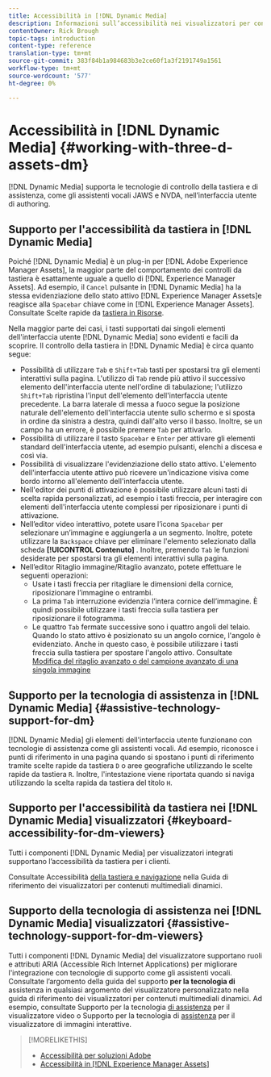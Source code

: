 ```yaml
---
title: Accessibilità in [!DNL Dynamic Media]
description: Informazioni sull’accessibilità nei visualizzatori per contenuti multimediali dinamici e per contenuti multimediali dinamici
contentOwner: Rick Brough
topic-tags: introduction
content-type: reference
translation-type: tm+mt
source-git-commit: 383f84b1a984683b3e2ce60f1a3f2191749a1561
workflow-type: tm+mt
source-wordcount: '577'
ht-degree: 0%

---
```



# Accessibilità in [!DNL Dynamic Media] {#working-with-three-d-assets-dm}

[!DNL Dynamic Media] supporta le tecnologie di controllo della tastiera e di assistenza, come gli assistenti vocali JAWS e NVDA, nell’interfaccia utente di authoring.

## Supporto per l&#39;accessibilità da tastiera in [!DNL Dynamic Media]

Poiché [!DNL Dynamic Media] è un plug-in per [!DNL Adobe Experience Manager Assets], la maggior parte del comportamento dei controlli da tastiera è esattamente uguale a quello di [!DNL Experience Manager Assets]. Ad esempio, il `Cancel` pulsante in [!DNL Dynamic Media] ha la stessa evidenziazione dello stato attivo [!DNL Experience Manager Assets]e reagisce alla `Spacebar` chiave come in [!DNL Experience Manager Assets]. Consultate Scelte rapide da [tastiera in Risorse](/help/assets/accessibility.md#keyboard-shortcuts).

Nella maggior parte dei casi, i tasti supportati dai singoli elementi dell&#39;interfaccia utente [!DNL Dynamic Media] sono evidenti e facili da scoprire. Il controllo della tastiera in [!DNL Dynamic Media] è circa quanto segue:

* Possibilità di utilizzare `Tab` e `Shift+Tab` tasti per spostarsi tra gli elementi interattivi sulla pagina.
L&#39;utilizzo di `Tab` rende più attivo il successivo elemento dell&#39;interfaccia utente nell&#39;ordine di tabulazione; l&#39;utilizzo `Shift+Tab` ripristina l&#39;input dell&#39;elemento dell&#39;interfaccia utente precedente.
La barra laterale di messa a fuoco segue la posizione naturale dell&#39;elemento dell&#39;interfaccia utente sullo schermo e si sposta in ordine da sinistra a destra, quindi dall&#39;alto verso il basso. Inoltre, se un campo ha un errore, è possibile premere `Tab` per attivarlo.
* Possibilità di utilizzare il tasto `Spacebar` e `Enter` per attivare gli elementi standard dell&#39;interfaccia utente, ad esempio pulsanti, elenchi a discesa e così via.
* Possibilità di visualizzare l&#39;evidenziazione dello stato attivo. L&#39;elemento dell&#39;interfaccia utente attivo può ricevere un&#39;indicazione visiva come bordo intorno all&#39;elemento dell&#39;interfaccia utente.
* Nell&#39;editor dei punti di attivazione è possibile utilizzare alcuni tasti di scelta rapida personalizzati, ad esempio i tasti freccia, per interagire con elementi dell&#39;interfaccia utente complessi per riposizionare i punti di attivazione.
* Nell’editor video interattivo, potete usare l’icona `Spacebar` per selezionare un’immagine e aggiungerla a un segmento. Inoltre, potete utilizzare la `Backspace` chiave per eliminare l&#39;elemento selezionato dalla scheda **[!UICONTROL Contenuto]** . Inoltre, premendo `Tab` le funzioni desiderate per spostarsi tra gli elementi interattivi sulla pagina.
* Nell’editor Ritaglio immagine/Ritaglio avanzato, potete effettuare le seguenti operazioni:
   * Usate i tasti freccia per ritagliare le dimensioni della cornice, riposizionare l’immagine o entrambi.
   * La prima `Tab` interruzione evidenzia l’intera cornice dell’immagine. È quindi possibile utilizzare i tasti freccia sulla tastiera per riposizionare il fotogramma.
   * Le quattro `Tab` fermate successive sono i quattro angoli del telaio. Quando lo stato attivo è posizionato su un angolo cornice, l&#39;angolo è evidenziato. Anche in questo caso, è possibile utilizzare i tasti freccia sulla tastiera per spostare l&#39;angolo attivo.
Consultate [Modifica del ritaglio avanzato o del campione avanzato di una singola immagine](/help/assets/image-profiles.md#editing-the-smart-crop-or-smart-swatch-of-a-single-image)

<!-- Keyboarding is the same because Dynamic Media is using the same UI library (Coral 3 (AEM 6.5) or Coral Spectrum (in Skyline)) as entire AEM Assets.  -->

<!-- In the Hotspot editor, Dynamic Media lets you use arrow keys to control the position of a hot spot. See [Carousel Banners](/help/assets/dynamic-media/carousel-banners.md##adding-hotspots-or-image-maps-to-an-image-banner) or [Interactive Images](/help/assets/dynamic-media/interactive-images.md#adding-hotspots-to-an-image-banner)  -->

<!-- I think we should definitely mention this in the DM-specific area of documentation for keyboard support. -->

<!-- I would not get into much of details of specific keyboard support logic of these editors. One of the reasons - chances are that accessibility support will receive Phase2-like attention, with more holistic approach. -->

## Supporto per la tecnologia di assistenza in [!DNL Dynamic Media] {#assistive-technology-support-for-dm}

[!DNL Dynamic Media] gli elementi dell&#39;interfaccia utente funzionano con tecnologie di assistenza come gli assistenti vocali. Ad esempio, riconosce i punti di riferimento in una pagina quando si spostano i punti di riferimento tramite scelte rapide da tastiera `D` o aree geografiche utilizzando le scelte rapide da tastiera `R`. Inoltre, l&#39;intestazione viene riportata quando si naviga utilizzando la scelta rapida da tastiera del titolo `H`.

## Supporto per l&#39;accessibilità da tastiera nei [!DNL Dynamic Media] visualizzatori {#keyboard-accessibility-for-dm-viewers}

Tutti i componenti [!DNL Dynamic Media] per visualizzatori integrati supportano l’accessibilità da tastiera per i clienti.

Consultate Accessibilità [della tastiera e navigazione](https://docs.adobe.com/content/help/en/dynamic-media-developer-resources/library/c-keyboard-accessibility.html) nella Guida di riferimento dei visualizzatori per contenuti multimediali dinamici.

## Supporto della tecnologia di assistenza nei [!DNL Dynamic Media] visualizzatori {#assistive-technology-support-for-dm-viewers}

Tutti i componenti [!DNL Dynamic Media] del visualizzatore supportano ruoli e attributi ARIA (Accessible Rich Internet Applications) per migliorare l&#39;integrazione con tecnologie di supporto come gli assistenti vocali.
Consultate l’argomento della guida del supporto **per la tecnologia di** assistenza in qualsiasi argomento del visualizzatore personalizzato nella guida di riferimento dei visualizzatori per contenuti multimediali dinamici. Ad esempio, consultate Supporto per la tecnologia [di assistenza](https://experienceleague.adobe.com/docs/dynamic-media-developer-resources/library/viewers-aem-assets-dmc/video/r-html5-video-viewer-20-assistive.html) per il visualizzatore video o Supporto per la tecnologia di [assistenza](https://experienceleague.adobe.com/docs/dynamic-media-developer-resources/library/viewers-for-aem-assets-only/interactive-images/c-html5-aem-interactive-image-assistive.html#viewers-for-aem-assets-only) per il visualizzatore di immagini interattive.

>[!MORELIKETHIS]
>
>* [Accessibilità per soluzioni  Adobe](https://www.adobe.com/accessibility.html)
>* [Accessibilità in [!DNL Experience Manager Assets]](/help/assets/accessibility.md)

